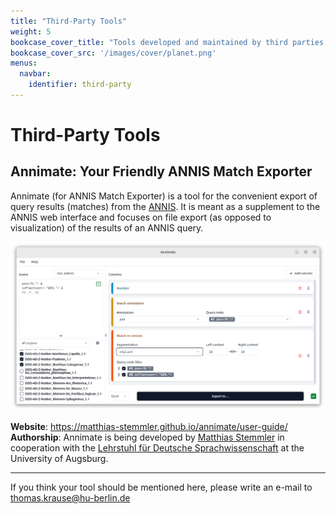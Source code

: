 ```yaml
---
title: "Third-Party Tools"
weight: 5
bookcase_cover_title: "Tools developed and maintained by third parties, that work well together with the ones from corpus-tools.org"
bookcase_cover_src: '/images/cover/planet.png'
menus:
  navbar:
    identifier: third-party
---
```


# Third-Party Tools

## Annimate: Your Friendly ANNIS Match Exporter


Annimate (for ANNIS Match Exporter) is a tool for the convenient export of query results (matches) from the [ANNIS](../annis).
It is meant as a supplement to the ANNIS web interface and focuses on file export (as opposed to visualization) of the results of an ANNIS query.

![Screenshot of the Annimate user interface](images/annimate-screenshot.png)

**Website**: <https://matthias-stemmler.github.io/annimate/user-guide/>\
**Authorship**: Annimate is being developed by [Matthias Stemmler](https://github.com/matthias-stemmler) in cooperation with the [Lehrstuhl für Deutsche Sprachwissenschaft](https://www.uni-augsburg.de/de/fakultaet/philhist/professuren/germanistik/deutsche-sprachwissenschaft/) at the University of Augsburg.

---

If you think your tool should be mentioned here, please write an e-mail to thomas.krause@hu-berlin.de
